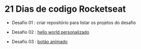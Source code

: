 # 21 Dias de codigo Rocketseat

 - Desafio 01 : criar repositório para listar os projetos do desafio
 
 - Desafio 02 : [hello world personalizado](https://desafio01-xi.vercel.app/)
 
 - Desafio 03 : [botão animado](https://21dias-de-codigo-rocketseat-git-main-joaolucas3002.vercel.app/)
 

